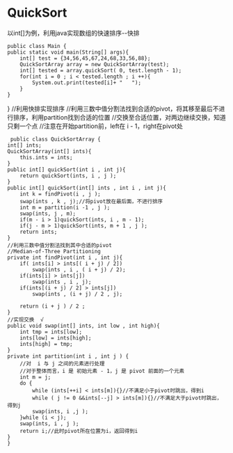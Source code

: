 # QuickSort
以int[]为例，利用java实现数组的快速排序--快排

    public class Main {
    public static void main(String[] args){
        int[] test = {34,56,45,67,24,68,33,56,88};
        QuickSortArray array = new QuickSortArray(test);
        int[] tested = array.quickSort( 0, test.length - 1);
        for(int i = 0 ; i < tested.length ; i ++){
            System.out.print(tested[i]+ "   ");
        }
    }
   }
       //利用快排实现排序
       //利用三数中值分割法找到合适的pivot，将其移至最后不进行排序，利用partition找到合适的位置
       //交换至合适位置，对两边继续交换，知道只剩一个点
       //注意在开始partition前，left在 i - 1，right在pivot处
       
     public class QuickSortArray {
    int[] ints;
    QuickSortArray(int[] ints){
        this.ints = ints;
    }
    public int[] quickSort(int i , int j){
        return quickSort(ints, i , j );
    }
    public int[] quickSort(int[] ints , int i , int j){
        int k = findPivot(i , j );
        swap(ints , k , j);//将pivot放在最后面，不进行排序
        int m = partition(i -1 , j );
        swap(ints, j , m);
        if(m - i > 1)quickSort(ints, i , m - 1);
        if(j - m > 1)quickSort(ints, m + 1 , j );
        return ints;
    }
    //利用三数中值分割法找到其中合适的pivot
    //Median-of-Three Partitioning
    private int findPivot(int i , int j){
        if( ints[i] > ints[( i + j) / 2])
            swap(ints , i , ( i + j) / 2);
        if(ints[i] > ints[j])
            swap(ints , i , j);
        if(ints[(i + j) / 2] > ints[j])
            swap(ints , (i + j) / 2 , j);

        return (i + j ) / 2 ;
    }
    //实现交换  √
    public void swap(int[] ints, int low , int high){
        int tmp = ints[low];
        ints[low] = ints[high];
        ints[high] = tmp;
    }
    private int partition(int i , int j ) {
        //对  i 与 j 之间的元素进行处理
        //对于整体而言，i 是 初始元素 - 1，j 是 pivot 前面的一个元素
        int m = j;
        do {
            while (ints[++i] < ints[m]){}//不满足小于pivot时跳出，得到i
            while ( j != 0 &&ints[--j] > ints[m]){}//不满足大于pivot时跳出，得到j
            swap(ints, i ,j );
        }while (i < j);
        swap(ints, i , j );
        return i;//此时pivot所在位置为i，返回得到i
    }
    }

